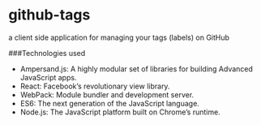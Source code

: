 # github-tags
a client side application for managing your tags (labels) on GitHub

###Technologies used
- Ampersand.js: A highly modular set of libraries for building Advanced JavaScript apps.
- React: Facebook’s revolutionary view library.
- WebPack: Module bundler and development server.
- ES6: The next generation of the JavaScript language.
- Node.js: The JavaScript platform built on Chrome’s runtime.
